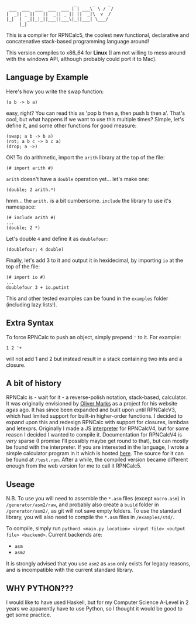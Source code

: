 ```
                          _      _     _ 
 ___  ___  ___  ___  ___ | | ___\  \ /  /
|  _|| _ ||   ||  _|| _ || ||  _|\  v  /
|_|  |  _||_|_||___||___\|_||___| \___/
     |_|
```

This is a compiler for RPNCalc5, the coolest new functional, declarative and concatenative stack-based programming language around!

This version compiles to x86_64 for **Linux** (I am not willing to mess around with the windows API, although probably could port it to Mac).

## Language by Example
Here's how you write the swap function:
```
(a b -> b a)
```
easy, right? You can read this as 'pop b then a, then push b then a'. That's cool, but what happens if we want to use this multiple times? Simple, let's define it, and some other functions for good measure:
```
(swap; a b -> b a)
(rot; a b c -> b c a)
(drop; a ->)
```
OK! To do arithmetic, import the `arith` library at the top of the file:
```
(# import arith #)
```
`arith` doesn't have a `double` operation yet... let's make one:
```
(double; 2 arith.*)
```
hmm... the `arith.` is a bit cumbersome. `include` the library to use it's namespace:
```
(# include arith #)
...
(double; 2 *)
```
Let's double `4` and define it as `doublefour`:
```
(doublefour; 4 double)
```
Finally, let's add 3 to it and output it in hexidecimal, by importing `io` at the top of the file:
```
(# import io #)
...
doublefour 3 + io.putint
```
This and other tested examples can be found in the `examples` folder (including lazy lists!).

## Extra Syntax
To force RPNCalc to push an object, simply prepend `'` to it. For example:
```
1 2 '+
```
will not add 1 and 2 but instead result in a stack containing two ints and a closure.

## A bit of history
RPNCalc is - wait for it - a reverse-polish notation, stack-based, calculator. It was originally envisioned by [Oliver Marks](https://osmarks.tk/) as a project for his website *ages* ago. It has since been expanded and built upon until RPNCalcV3, which had limited support for built-in higher-order functions. I decided to expand upon this and redesign RPNCalc with support for closures, lambdas and letexprs. Originally I made a JS [interpreter](https://rpn.aidanpe.duckdns.org) for RPNCalcV4, but for some reason I decided I wanted to compile it. Documentation for RPNCalcV4 is *very* sparse (I promise I'll possibly maybe get round to that), but can mostly be found with the interpreter. If you are interested in the language, I wrote a simple calculator program in it which is hosted [here](https://meta.rpn.aidanpe.duckdns.org). The source for it can be found at `/test.rpn`. After a while, the compiled version became different enough from the web version for me to call it RPNCalc5.

## Useage
N.B. To use you will need to assemble the `*.asm` files (except `macro.asm`) in `/generator/asm2/raw`, and probably also create a `build` folder in `/generator/asm2/`, as git will not save empty folders. To use the standard library, you will also need to compile the `*.asm` files in `/examples/std/`.

To compile, simply run `python3 <main.py location> <input file> <output file> <backend>`. Current backends are:

- `asm`
- `asm2`

It is strongly advised that you use `asm2` as `asm` only exists for legacy reasons, and is incompatible with the current standard library.

## WHY PYTHON???
I would like to have used Haskell, but for my Computer Science A-Level in 2 years we apparently have to use Python, so I thought it would be good to get some practice.